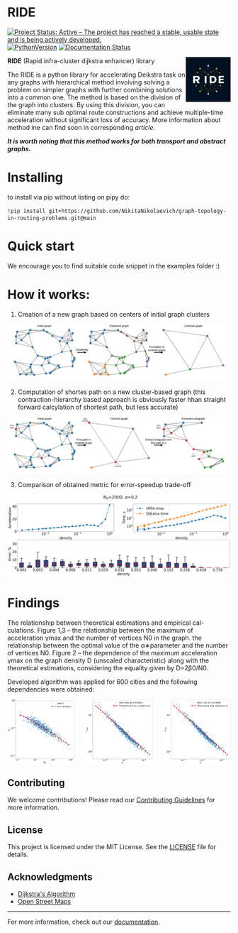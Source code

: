 <!--
<img src=https://github.com/NikitaNikolaevich/graph-topology-in-routing-problems/blob/main/images/speed.png/>
-->

# RIDE
[![Project Status: Active – The project has reached a stable, usable state and is being actively developed.](https://www.repostatus.org/badges/latest/active.svg)](https://www.repostatus.org/#active)
[![PythonVersion](https://img.shields.io/badge/python-3.11-blue)](https://pypi.org/project/scikit-learn/)
[![Documentation Status](https://readthedocs.org/projects/graph-topology-in-routing-problems/badge/?version=latest)](https://graph-topology-in-routing-problems.readthedocs.io/en/latest/?badge=latest)
<!-- [![Binder](https://mybinder.org/badge_logo.svg)](https://mybinder.org/v2/gh/NikitaNikolaevich/graph-topology-in-routing-problems/main?urlpath=https%3A%2F%2Fgithub.com%2FNikitaNikolaevich%2Fgraph-topology-in-routing-problems%2Fblob%2Fdocs%2Fexamples%2Fexamples.ipynb) -->

<img align="right" src="docs/logo/logo.png" alt="Your Banner" width="20%">

**RIDE** (Rapid infra-cluster dijkstra enhancer) library

The RIDE is a python library for accelerating Deikstra task on any graphs with hierarchical method involving solving a problem on simpler graphs with further combining solutions into a common one. The method is based on the division of the graph into clusters. By using this division, you can eliminate many sub optimal route constructions and achieve multiple-time acceleration without significant loss of accuracy. More information about method ine can find soon in corresponding _article_.

***It is worth noting that this method works for both transport and abstract graphs.***
<!-- 
<img src=https://github.com/NikitaNikolaevich/graph-topology-in-routing-problems/blob/main/images/milan.png width="600"/>
-->

# Installing

to install via pip without listing on pipy do: 
```
!pip install git+https://github.com/NikitaNikolaevich/graph-topology-in-routing-problems.git@main
```

# Quick start

We encourage you to find suitable code snippet in the examples folder :)

# How it works:
1. Creation of a new graph based on centers of initial graph clusters

![Clustering](./images/clustering.png)

2. Computation of shortes path on a new cluster-based graph (this contraction-hierarchy based approach is obviously faster hhan straight forward calcylation of shortest path, but less accurate)

![Subgraph_path](./images/subgraph_path.png)

3. Comparison of obtained metric for error-speedup trade-off

![Subgraph_path](./images/metrics.png)

# Findings

The relationship between theoretical estimations and empirical cal-
culations. Figure 1,3 – the relationship between the maximum of acceleration γmax and the number of vertices N0 in the graph.
the relationship between the optimal value of the α∗parameter and the number of vertices N0. Figure 2 – the dependence of the maximum acceleration γmax on the graph density D (unscaled characteristic) along with the theoretical estimations, considering the equality given by D=2β0/N0.

Developed algorithm was applied for 600 cities and the following dependencies were obtained:

<div style="text-align: center;">
    <img align="left" src="./images/all_a.png" alt="Your Banner1" width="30%">
    <img align="center" src="./images/all_y.png" alt="Your Banner2" width="30%">
    <img align="right" src="./images/all_y_max.png" alt="Your Banner3" width="30%">
</div>

<!-- # Results

Explore the performance of the Hierarchical Pathfinding Algorithm compared to the classical Dijkstra algorithm through the following graphs: -->

<!-- ![Prague Graph](./images/Prague.png) -->

<!-- 
The relationship between the maximum acceleration $γ_{max}$ and the number of vertices $N_0$ in the graph.

![Max Acceleration](./images/max_acceleration.png)
-->

## Contributing

We welcome contributions! Please read our [Contributing Guidelines](CONTRIBUTING.md) for more information.

## License

This project is licensed under the MIT License. See the [LICENSE](LICENSE) file for details.

## Acknowledgments

- [Dijkstra's Algorithm](https://en.wikipedia.org/wiki/Dijkstra%27s_algorithm)
- [Open Street Maps](https://www.openstreetmap.org)

---

For more information, check out our [documentation](https://graph-topology-in-routing-problems.readthedocs.io/en/latest/).